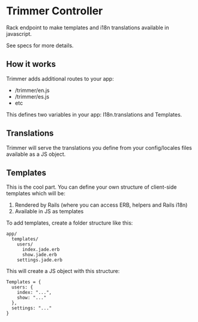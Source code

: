 Trimmer Controller
=================

Rack endpoint to make templates and i18n translations available in javascript.

See specs for more details.

How it works
------------

Trimmer adds additional routes to your app:

- /trimmer/en.js
- /trimmer/es.js
- etc

This defines two variables in your app: I18n.translations and Templates.

Translations
------------

Trimmer will serve the translations you define from your config/locales files available as a JS object.

Templates
---------

This is the cool part. You can define your own structure of client-side templates which will be:

1. Rendered by Rails (where you can access ERB, helpers and Rails i18n)
2. Available in JS as templates

To add templates, create a folder structure like this:

    app/
      templates/
        users/
          index.jade.erb
          show.jade.erb
        settings.jade.erb

This will create a JS object with this structure:

    Templates = {
      users: {
        index: "...",
        show: "..."
      },
      settings: "..."
    }


          
          


